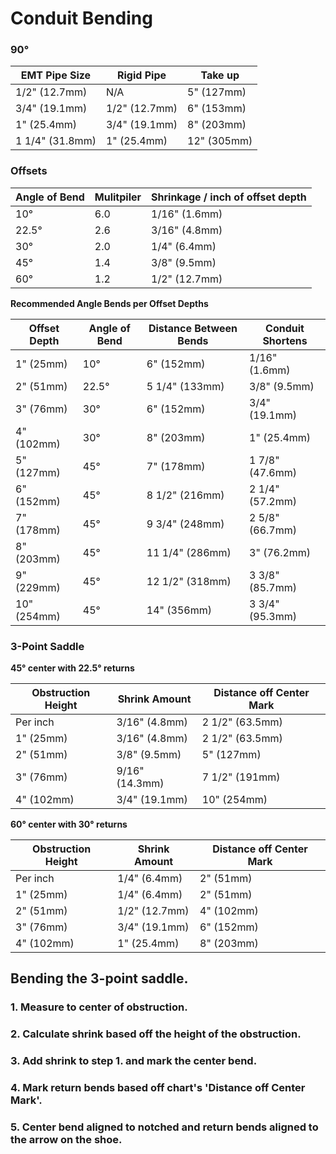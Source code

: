 # Conduit Bending

### 90&deg;

|EMT Pipe Size  |Rigid Pipe   |Take up    |
|---------------|-------------|-----------|
|1/2" (12.7mm)  |N/A          |5" (127mm) |
|3/4" (19.1mm)  |1/2" (12.7mm)|6" (153mm) |
|1"   (25.4mm)  |3/4" (19.1mm)|8" (203mm) |
|1 1/4" (31.8mm)|1"   (25.4mm)|12" (305mm)|

### Offsets

|Angle of Bend  |Mulitpiler  |Shrinkage / inch of offset depth|
|---------------|------------|--------------------------------|
|10&deg;        |6.0         |1/16" (1.6mm)                   |
|22.5&deg;      |2.6         |3/16" (4.8mm)                   |
|30&deg;        |2.0         |1/4" (6.4mm)                    |
|45&deg;        |1.4         |3/8" (9.5mm)                    |
|60&deg;        |1.2         |1/2" (12.7mm)                   |

**Recommended Angle Bends per Offset Depths**

|Offset Depth    |Angle of Bend  |Distance Between Bends  |Conduit Shortens  |
|----------------|---------------|------------------------|------------------|
|1" (25mm)       |10&deg;        |6" (152mm)              |1/16" (1.6mm)     |
|2" (51mm)       |22.5&deg;      |5 1/4" (133mm)          |3/8" (9.5mm)      |
|3" (76mm)       |30&deg;        |6" (152mm)              |3/4" (19.1mm)     |
|4" (102mm)      |30&deg;        |8" (203mm)              |1" (25.4mm)       |
|5" (127mm)      |45&deg;        |7" (178mm)              |1 7/8" (47.6mm)   |
|6" (152mm)      |45&deg;        |8 1/2" (216mm)          |2 1/4" (57.2mm)   |
|7" (178mm)      |45&deg;        |9 3/4" (248mm)          |2 5/8" (66.7mm)   |
|8" (203mm)      |45&deg;        |11 1/4" (286mm)         |3" (76.2mm)       |
|9" (229mm)      |45&deg;        |12 1/2" (318mm)         |3 3/8" (85.7mm)   |
|10" (254mm)     |45&deg;        |14" (356mm)             |3 3/4" (95.3mm)   |


### 3-Point Saddle

**45&deg; center with 22.5&deg; returns**

|Obstruction Height  |Shrink Amount  |Distance off Center Mark  |
|--------------------|---------------|--------------------------|
|Per inch            |3/16" (4.8mm)  |2 1/2" (63.5mm)           |
|1" (25mm)           |3/16" (4.8mm)  |2 1/2" (63.5mm)           |
|2" (51mm)           |3/8" (9.5mm)   |5" (127mm)                |
|3" (76mm)           |9/16" (14.3mm) |7 1/2" (191mm)            |
|4" (102mm)          |3/4" (19.1mm)  |10" (254mm)               |

**60&deg; center with 30&deg; returns**

|Obstruction Height  |Shrink Amount  |Distance off Center Mark  |
|--------------------|---------------|--------------------------|
|Per inch            |1/4" (6.4mm)   |2" (51mm)                 |
|1" (25mm)           |1/4" (6.4mm)   |2" (51mm)                 |
|2" (51mm)           |1/2" (12.7mm)  |4" (102mm)                |
|3" (76mm)           |3/4" (19.1mm)  |6" (152mm)                |
|4" (102mm)          |1"   (25.4mm)  |8" (203mm)                |
## Bending the 3-point saddle.
### 1. Measure to center of obstruction.
### 2. Calculate shrink based off the height of the obstruction.
### 3. Add shrink to step 1. and mark the center bend.
### 4. Mark return bends based off chart's 'Distance off Center Mark'.
### 5. Center bend aligned to notched and return bends aligned to the arrow on the shoe.
